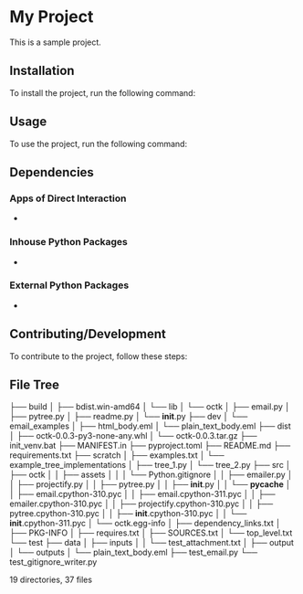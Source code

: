 
# My Project

This is a sample project.

## Installation

To install the project, run the following command:

## Usage

To use the project, run the following command:

## Dependencies

### Apps of Direct Interaction
- 

### Inhouse Python Packages
- 

### External Python Packages
-

## Contributing/Development

To contribute to the project, follow these steps:


## File Tree


├── build
│   ├── bdist.win-amd64
│   └── lib
│       └── octk
│           ├── email.py
│           ├── pytree.py
│           ├── readme.py
│           └── __init__.py
├── dev
│   └── email_examples
│       ├── html_body.eml
│       └── plain_text_body.eml
├── dist
│   ├── octk-0.0.3-py3-none-any.whl
│   └── octk-0.0.3.tar.gz
├── init_venv.bat
├── MANIFEST.in
├── pyproject.toml
├── README.md
├── requirements.txt
├── scratch
│   ├── examples.txt
│   └── example_tree_implementations
│       ├── tree_1.py
│       └── tree_2.py
├── src
│   ├── octk
│   │   ├── assets
│   │   │   └── Python.gitignore
│   │   ├── emailer.py
│   │   ├── projectify.py
│   │   ├── pytree.py
│   │   ├── __init__.py
│   │   └── __pycache__
│   │       ├── email.cpython-310.pyc
│   │       ├── email.cpython-311.pyc
│   │       ├── emailer.cpython-310.pyc
│   │       ├── projectify.cpython-310.pyc
│   │       ├── pytree.cpython-310.pyc
│   │       ├── __init__.cpython-310.pyc
│   │       └── __init__.cpython-311.pyc
│   └── octk.egg-info
│       ├── dependency_links.txt
│       ├── PKG-INFO
│       ├── requires.txt
│       ├── SOURCES.txt
│       └── top_level.txt
└── test
    ├── data
    │   ├── inputs
    │   │   └── test_attachment.txt
    │   ├── output
    │   └── outputs
    │       └── plain_text_body.eml
    ├── test_email.py
    └── test_gitignore_writer.py

19 directories, 37 files
